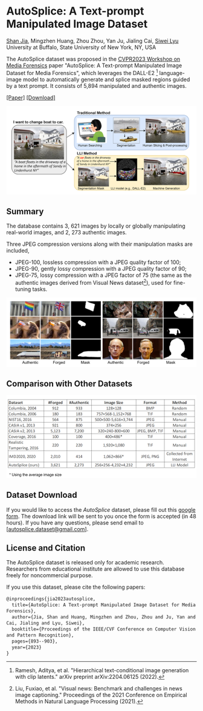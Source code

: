 # AutoSplice: A Text-prompt Manipulated Image Dataset

[Shan Jia](https://shanface33.github.io/), 
Mingzhen Huang, Zhou Zhou, Yan Ju, Jialing Cai, [Siwei Lyu](https://cse.buffalo.edu/~siweilyu/)</br>
University at Buffalo, State University of New York, NY, USA</br>

The AutoSplice dataset was proposed in the [CVPR2023 Workshop on Media Forensics](https://sites.google.com/view/wmf2023/home) paper "AutoSplice: A Text-prompt Manipulated Image Dataset for Media Forensics", which leverages the DALL-E2 [^1] language-image model to automatically generate and splice masked regions guided by a text prompt. It consists of 5,894 manipulated and authentic images. 

[[Paper]](https://openaccess.thecvf.com/content/CVPR2023W/WMF/papers/Jia_AutoSplice_A_Text-Prompt_Manipulated_Image_Dataset_for_Media_Forensics_CVPRW_2023_paper.pdf) [[Download]](https://docs.google.com/forms/d/1bHbWZ-DsG1-VKaMs4Puy0996yj485x7HK13fgbNRerE/edit)

![fig1_compressed-1](Figure/Fig1.png)

## Summary 
The database contains 3, 621 images by locally or globally manipulating real-world images, and 2, 273 authentic images.

Three JPEG compression versions along with their manipulation masks are included, 
- JPEG-100, lossless compression with a JPEG quality factor of 100;
- JPEG-90, gently lossy compression with a JPEG quality factor of 90;
- JPEG-75, lossy compression with a JPEG factor of 75 (the same as the authentic images derived from Visual News dataset[^2]), used for fine-tuning tasks.

![fig1_compressed-1](Figure/Fig2.png)
[^1]: Ramesh, Aditya, et al. "Hierarchical text-conditional image generation with clip latents." arXiv preprint arXiv:2204.06125 (2022).
[^2]: Liu, Fuxiao, et al. "Visual news: Benchmark and challenges in news image captioning." Proceedings of the 2021 Conference on Empirical Methods in Natural Language Processing (2021).

## Comparison with Other Datasets
![fig1_compressed-1](Figure/Fig3.png)

## Dataset Download
If you would like to access the *AutoSplice* dataset, please fill out this [google form](https://docs.google.com/forms/d/1bHbWZ-DsG1-VKaMs4Puy0996yj485x7HK13fgbNRerE/edit). The download link will be sent to you once the form is accepted (in 48 hours). If you have any questions, please send email to [autosplice.dataset@gmail.com].

## License and Citation
The AutoSplice dataset is released only for academic research. Researchers from educational institute are allowed to use this database freely for noncommercial purpose.

If you use this dataset, please cite the following papers:
```
@inproceedings{jia2023autosplice,
  title={AutoSplice: A Text-prompt Manipulated Image Dataset for Media Forensics},
  author={Jia, Shan and Huang, Mingzhen and Zhou, Zhou and Ju, Yan and Cai, Jialing and Lyu, Siwei},
  booktitle={Proceedings of the IEEE/CVF Conference on Computer Vision and Pattern Recognition},
  pages={893--903},
  year={2023}
}
